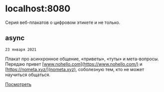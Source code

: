 # localhost:8080

Серия веб-плакатов о цифровом этикете и не только.

## async

`23 января 2021`

Плакат про асинхронное общение, «приветы», «туты» и мета-вопросы. Передаю привет [www.nohello.com](https://www.nohello.com/) и [https://nometa.xyz/](nometa.xyz), соболезную тем, кто не может научиться общаться.

[Посмотреть](https://views-gang.github.io/generative/localhost/async)

